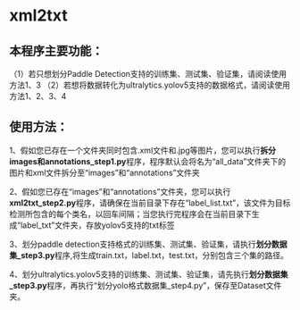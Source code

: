 # xml2txt
## 本程序主要功能：

（1）若只想划分Paddle Detection支持的训练集、测试集、验证集，请阅读使用方法1、3
（2）若想将数据转化为ultralytics.yolov5支持的数据格式，请阅读使用方法1、2、3、4

## 使用方法：

1、假如您已存在一个文件夹同时包含.xml文件和.jpg等图片，您可以执行<b>拆分images和annotations_step1.py</b>程序，程序默认会将名为“all_data”文件夹下的图片和xml文件拆分至“images”和“annotations”文件夹

2、假如您已存在“images”和“annotations”文件夹，您可以执行<b>xml2txt_step2.py</b>程序，请确保在当前目录下存在“label_list.txt”，该文件为目标检测所包含的每个类名，以回车间隔；当您执行完程序会在当前目录下生成“label_txt”文件夹，存放yolov5支持的txt标签

3、划分paddle detection支持格式的训练集、测试集、验证集，请执行<b>划分数据集_step3.py</b>程序,将生成train.txt，label.txt，test.txt，分别包含三个集的路径。

4、划分ultralytics.yolov5支持的训练集、测试集、验证集，请先执行<b>划分数据集_step3.py</b>程序，再执行“划分yolo格式数据集_step4.py”，保存至Dataset文件夹。
